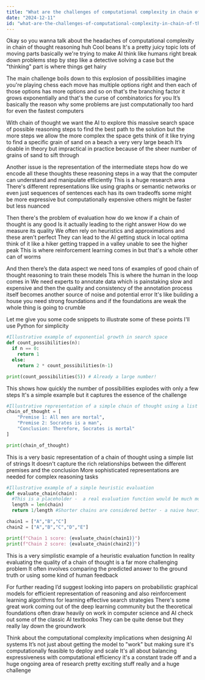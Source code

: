 ```yaml
---
title: "What are the challenges of computational complexity in chain of thought reasoning?"
date: "2024-12-11"
id: "what-are-the-challenges-of-computational-complexity-in-chain-of-thought-reasoning"
---
```


Okay so you wanna talk about the headaches of computational complexity in chain of thought reasoning huh  Cool beans  It's a pretty juicy topic  lots of moving parts  basically we're trying to make AI think like humans right  break down problems step by step  like a detective solving a case  but the "thinking" part is where things get hairy

The main challenge boils down to this explosion of possibilities  imagine you're playing chess  each move has multiple options right  and then each of those options has more options and so on  that's the branching factor  it grows exponentially  and that's the curse of combinatorics for you  It’s basically the reason why some problems are just computationally too hard for even the fastest computers

With chain of thought  we want the AI to explore this massive search space of possible reasoning steps  to find the best path to the solution  but the more steps we allow the more complex the space gets   think of it like trying to find a specific grain of sand on a beach  a very very large beach  It’s doable in theory but impractical in practice  because of the sheer number of grains of sand to sift through

Another issue is the representation of the intermediate steps  how do we encode all these thoughts  these reasoning steps in a way that the computer can understand and manipulate efficiently  This is a huge research area  There's different representations  like using graphs or semantic networks or even just sequences of sentences  each has its own tradeoffs  some might be more expressive but computationally expensive  others might be faster but less nuanced

Then there's the problem of evaluation  how do we know if a chain of thought is any good  Is it actually leading to the right answer  How do we measure its quality  We often rely on heuristics and approximations  and these aren't perfect  They can lead to the AI getting stuck in local optima  think of it like a hiker getting trapped in a valley  unable to see the higher peak  This is where reinforcement learning comes in  but that's a whole other can of worms

And then there’s the data aspect  we need tons of examples of good chain of thought reasoning to train these models  This is where the human in the loop comes in  We need experts to annotate data  which is painstaking slow and expensive  and then the quality and consistency of the annotation process itself becomes another source of noise and potential error  It's like building a house  you need strong foundations  and if the foundations are weak the whole thing is going to crumble

Let me give you some code snippets to illustrate some of these points  I'll use Python for simplicity


```python
#Illustrative example of exponential growth in search space
def count_possibilities(n):
  if n == 0:
    return 1
  else:
    return 2 * count_possibilities(n-1)

print(count_possibilities(5)) # Already a large number!
```

This shows how quickly the number of possibilities explodes with only a few steps  It's a simple example but it captures the essence of the challenge


```python
#Illustrative representation of a simple chain of thought using a list
chain_of_thought = [
    "Premise 1: All men are mortal",
    "Premise 2: Socrates is a man",
    "Conclusion: Therefore, Socrates is mortal"
]

print(chain_of_thought)
```

This is a very basic representation of a chain of thought  using a simple list of strings  It doesn't capture the rich relationships between the different premises and the conclusion  More sophisticated representations are needed for complex reasoning tasks


```python
#Illustrative example of a simple heuristic evaluation
def evaluate_chain(chain):
  #This is a placeholder -  a real evaluation function would be much more complex
  length = len(chain)
  return 1/length #Shorter chains are considered better - a naive heuristic

chain1 = ["A","B","C"]
chain2 = ["A","B","C","D","E"]

print(f"Chain 1 score: {evaluate_chain(chain1)}")
print(f"Chain 2 score: {evaluate_chain(chain2)}")
```

This is a very simplistic example of a heuristic evaluation function  In reality  evaluating the quality of a chain of thought is a far more challenging problem  It often involves comparing the predicted answer to the ground truth  or using some kind of human feedback

For further reading  I’d suggest looking into papers on  probabilistic graphical models  for efficient representation of reasoning  and also reinforcement learning algorithms  for learning effective search strategies  There's some great work coming out of the deep learning community  but the theoretical foundations often draw heavily on work in computer science and AI  check out some of the classic AI textbooks  They can be quite dense  but they really lay down the groundwork  

Think about the computational complexity implications when designing AI systems  It’s not just about getting the model to "work"  but making sure it's computationally feasible to deploy and scale  It's all about balancing expressiveness with computational efficiency  it's a constant trade off and a huge ongoing area of research  pretty exciting stuff really  and a huge challenge
